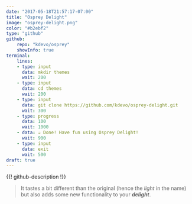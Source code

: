 ```yaml
---
date: "2017-05-18T21:57:17-07:00"
title: "Osprey Delight"
image: "osprey-delight.png"
color: "#b2ebf2"
type: "github"
github:
    repo: "kdevo/osprey"
    showInfo: true
terminal:
    lines:
    - type: input
      data: mkdir themes
      wait: 200
    - type: input
      data: cd themes
      wait: 200
    - type: input
      data: git clone https://github.com/kdevo/osprey-delight.git
      wait: 300
    - type: progress
      data: 100
      wait: 1000
    - data: ☕ Done! Have fun using Osprey Delight!
      wait: 900
    - type: input
      data: exit
      wait: 500
draft: true
---
```


{{! github-description !}}

> It tastes a bit different than the original (hence the *light* in the name) but also adds some new functionality to your ***delight***.
